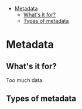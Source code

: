 - <a href="#metadata">Metadata</a>
  - <a href="#what's-it-for?">What's it for?</a>
  - <a href="#types-of-metadata">Types of metadata</a>

# Metadata

## What's it for?

Too much data.

## Types of metadata
